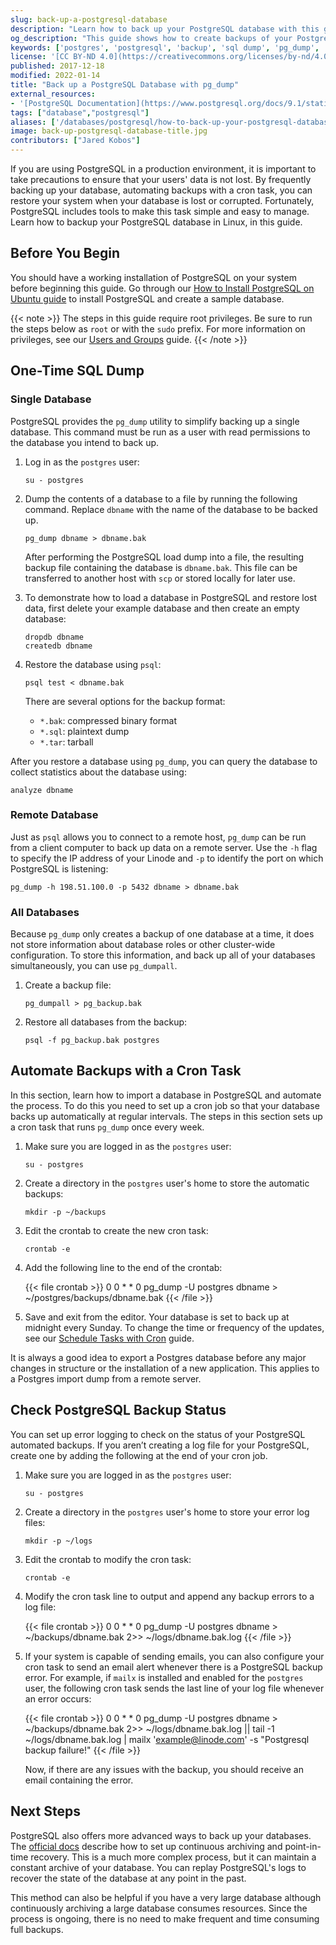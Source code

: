 ```yaml
---
slug: back-up-a-postgresql-database
description: "Learn how to back up your PostgreSQL database with this guide for single database, multiple databases, and automated backups. ✓ Click & read!"
og_description: "This guide shows how to create backups of your PostgreSQL databases using pg_dump and use them to restore a lost or broken database."
keywords: ['postgres', 'postgresql', 'backup', 'sql dump', 'pg_dump', 'psql']
license: '[CC BY-ND 4.0](https://creativecommons.org/licenses/by-nd/4.0)'
published: 2017-12-18
modified: 2022-01-14
title: "Back up a PostgreSQL Database with pg_dump"
external_resources:
- '[PostgreSQL Documentation](https://www.postgresql.org/docs/9.1/static/)'
tags: ["database","postgresql"]
aliases: ['/databases/postgresql/how-to-back-up-your-postgresql-database/','/guides/how-to-back-up-your-postgresql-database/']
image: back-up-postgresql-database-title.jpg
contributors: ["Jared Kobos"]
---
```


If you are using PostgreSQL in a production environment, it is important to take precautions to ensure that your users' data is not lost. By frequently backing up your database, automating backups with a cron task, you can restore your system when your database is lost or corrupted. Fortunately, PostgreSQL includes tools to make this task simple and easy to manage. Learn how to backup your PostgreSQL database in Linux, in this guide.

## Before You Begin

You should have a working installation of PostgreSQL on your system before beginning this guide. Go through our [How to Install PostgreSQL on Ubuntu guide](/docs/guides/how-to-install-postgresql-on-ubuntu-16-04/) to install PostgreSQL and create a sample database.

{{< note >}}
The steps in this guide require root privileges. Be sure to run the steps below as `root` or with the `sudo` prefix. For more information on privileges, see our [Users and Groups](/docs/guides/linux-users-and-groups/) guide.
{{< /note >}}

## One-Time SQL Dump

### Single Database

PostgreSQL provides the `pg_dump` utility to simplify backing up a single database. This command must be run as a user with read permissions to the database you intend to back up.

1.  Log in as the `postgres` user:

        su - postgres

1.  Dump the contents of a database to a file by running the following command. Replace `dbname` with the name of the database to be backed up.

        pg_dump dbname > dbname.bak

    After performing the PostgreSQL load dump into a file, the resulting backup file containing the database is `dbname.bak`. This file can be transferred to another host with `scp` or stored locally for later use.

1.  To demonstrate how to load a database in PostgreSQL and restore lost data, first delete your example database and then create an empty database:

        dropdb dbname
        createdb dbname

1.  Restore the database using `psql`:

        psql test < dbname.bak

    There are several options for the backup format:

     - `*.bak`: compressed binary format
     - `*.sql`: plaintext dump
     - `*.tar`: tarball

After you restore a database using `pg_dump`, you can query the database to collect statistics about the database using:

    analyze dbname

### Remote Database

Just as `psql` allows you to connect to a remote host, `pg_dump` can be run from a client computer to back up data on a remote server. Use the `-h` flag to specify the IP address of your Linode and `-p` to identify the port on which PostgreSQL is listening:

    pg_dump -h 198.51.100.0 -p 5432 dbname > dbname.bak

### All Databases

Because `pg_dump` only creates a backup of one database at a time, it does not store information about database roles or other cluster-wide configuration. To store this information, and back up all of your databases simultaneously, you can use `pg_dumpall`.

1.  Create a backup file:

        pg_dumpall > pg_backup.bak

1.  Restore all databases from the backup:

        psql -f pg_backup.bak postgres

## Automate Backups with a Cron Task

In this section, learn how to import a database in PostgreSQL and automate the process. To do this you need to set up a cron job so that your database backs up automatically at regular intervals. The steps in this section sets up a cron task that runs `pg_dump` once every week.

1.  Make sure you are logged in as the `postgres` user:

        su - postgres

1.  Create a directory in the `postgres` user's home to store the automatic backups:

        mkdir -p ~/backups

1.  Edit the crontab to create the new cron task:

        crontab -e

1.  Add the following line to the end of the crontab:

    {{< file crontab >}}
0 0 * * 0 pg_dump -U postgres dbname > ~/postgres/backups/dbname.bak
{{< /file >}}

1.  Save and exit from the editor. Your database is set to back up at midnight every Sunday. To change the time or frequency of the updates, see our [Schedule Tasks with Cron](/docs/guides/schedule-tasks-with-cron/) guide.

It is always a good idea to export a Postgres database before any major changes in structure or the installation of a new application. This applies to a Postgres import dump from a remote server.

## Check PostgreSQL Backup Status

You can set up error logging to check on the status of your PostgreSQL automated backups. If you aren’t creating a log file for your PostgreSQL, create one by adding the following at the end of your cron job.

1.  Make sure you are logged in as the `postgres` user:

        su - postgres

1.  Create a directory in the `postgres` user's home to store your error log files:

        mkdir -p ~/logs

1.  Edit the crontab to modify the cron task:

        crontab -e

1.  Modify the cron task line to output and append any backup errors to a log file:

    {{< file crontab >}}
0 0 * * 0 pg_dump -U postgres dbname > ~/backups/dbname.bak 2>> ~/logs/dbname.bak.log
{{< /file >}}

1. If your system is capable of sending emails, you can also configure your cron task to send an email alert whenever there is a PostgreSQL backup error. For example, if `mailx` is installed and enabled for the `postgres` user, the following cron task sends the last line of your log file whenever an error occurs:

    {{< file crontab >}}
0 0 * * 0 pg_dump -U postgres dbname > ~/backups/dbname.bak 2>> ~/logs/dbname.bak.log || tail -1 ~/logs/dbname.bak.log | mailx 'example@linode.com' -s "Postgresql backup failure!"
{{< /file >}}

    Now, if there are any issues with the backup, you should receive an email containing the error.

## Next Steps

PostgreSQL also offers more advanced ways to back up your databases. The [official docs](https://www.postgresql.org/docs/9.1/static/continuous-archiving.html) describe how to set up continuous archiving and point-in-time recovery. This is a much more complex process, but it can maintain a constant archive of your database. You can replay PostgreSQL's logs to recover the state of the database at any point in the past.

This method can also be helpful if you have a very large database although continuously archiving a large database consumes resources. Since the process is ongoing, there is no need to make frequent and time consuming full backups.
